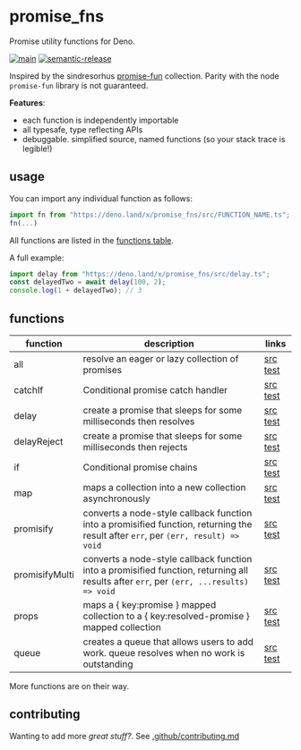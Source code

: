 # promise_fns

Promise utility functions for Deno.

[![main](https://github.com/cdaringe/promise_fns/actions/workflows/main.yml/badge.svg)](https://github.com/cdaringe/promise_fns/actions/workflows/main.yml)
[![semantic-release](https://img.shields.io/badge/%20%20%F0%9F%93%A6%F0%9F%9A%80-semantic--release-e10079.svg)](https://github.com/semantic-release/semantic-release)

Inspired by the sindresorhus
[promise-fun](https://github.com/sindresorhus/promise-fun) collection. Parity
with the node `promise-fun` library is not guaranteed.

**Features**:

- each function is independently importable
- all typesafe, type reflecting APIs
- debuggable. simplified source, named functions (so your stack trace is
  legible!)

## usage

You can import any individual function as follows:

```ts
import fn from "https://deno.land/x/promise_fns/src/FUNCTION_NAME.ts";
fn(...)
```

All functions are listed in the [functions table](#functions).

A full example:

```ts
import delay from "https://deno.land/x/promise_fns/src/delay.ts";
const delayedTwo = await delay(100, 2);
console.log(1 + delayedTwo); // 3
```

## functions

<!-- LINKS-START -->
<!-- this table is auto-generated. see .rad/docs.ts -->

| function       | description                                                                                                                             | links                                                                |
| -------------- | --------------------------------------------------------------------------------------------------------------------------------------- | -------------------------------------------------------------------- |
| all            | resolve an eager or lazy collection of promises                                                                                         | [src](./src/all.ts) [test](./test/all.test.ts)                       |
| catchIf        | Conditional promise catch handler                                                                                                       | [src](./src/catchIf.ts) [test](./test/catchIf.test.ts)               |
| delay          | create a promise that sleeps for some milliseconds then resolves                                                                        | [src](./src/delay.ts) [test](./test/delay.test.ts)                   |
| delayReject    | create a promise that sleeps for some milliseconds then rejects                                                                         | [src](./src/delayReject.ts) [test](./test/delayReject.test.ts)       |
| if             | Conditional promise chains                                                                                                              | [src](./src/if.ts) [test](./test/if.test.ts)                         |
| map            | maps a collection into a new collection asynchronously                                                                                  | [src](./src/map.ts) [test](./test/map.test.ts)                       |
| promisify      | converts a node-style callback function into a promisified function, returning the result after `err`, per `(err, result) => void`      | [src](./src/promisify.ts) [test](./test/promisify.test.ts)           |
| promisifyMulti | converts a node-style callback function into a promisified function, returning all results after `err`, per `(err, ...results) => void` | [src](./src/promisifyMulti.ts) [test](./test/promisifyMulti.test.ts) |
| props          | maps a { key:promise } mapped collection to a { key:resolved-promise } mapped collection                                                | [src](./src/props.ts) [test](./test/props.test.ts)                   |
| queue          | creates a queue that allows users to add work. queue resolves when no work is outstanding                                               | [src](./src/queue.ts) [test](./test/queue.test.ts)                   |

<!-- LINKS-END -->

More functions are on their way.

## contributing

Wanting to add more _great stuff?_. See
[.github/contributing.md](.github/contributing.md)
